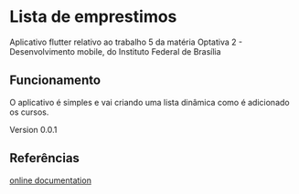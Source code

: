 # Lista de emprestimos

Aplicativo flutter relativo ao trabalho 5 da matéria Optativa 2 - Desenvolvimento mobile, do Instituto Federal de Brasília

## Funcionamento

O aplicativo é simples e vai criando uma lista dinâmica como é adicionado os cursos.

Version 0.0.1

## Referências

[online documentation](https://flutter.dev/docs)